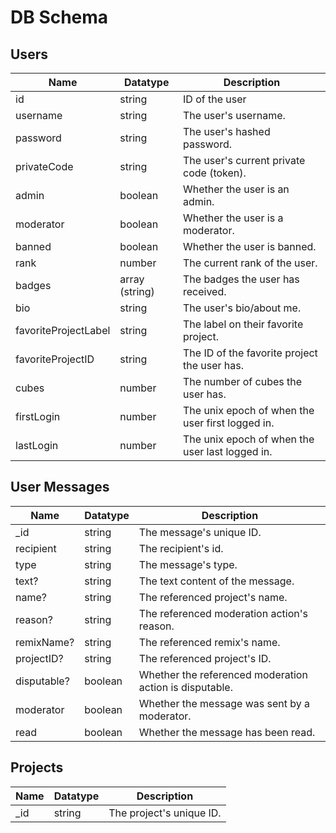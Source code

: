 # DB Schema

## Users

| Name | Datatype | Description |
|-|-|-|
| id | string | ID of the user |
| username | string | The user's username. |
| password | string | The user's hashed password. |
| privateCode | string | The user's current private code (token). |
| admin | boolean | Whether the user is an admin. |
| moderator | boolean | Whether the user is a moderator. |
| banned | boolean | Whether the user is banned. |
| rank | number | The current rank of the user. |
| badges | array (string) | The badges the user has received. |
| bio | string | The user's bio/about me. |
| favoriteProjectLabel | string | The label on their favorite project. |
| favoriteProjectID | string | The ID of the favorite project the user has. |
| cubes | number | The number of cubes the user has. |
| firstLogin | number | The unix epoch of when the user first logged in. |
| lastLogin | number | The unix epoch of when the user last logged in. |

## User Messages

| Name | Datatype | Description |
|-|-|-|
| _id | string | The message's unique ID. |
| recipient | string | The recipient's id. |
| type | string | The message's type. |
| text? | string | The text content of the message. |
| name? | string | The referenced project's name. |
| reason? | string | The referenced moderation action's reason. |
| remixName? | string | The referenced remix's name. |
| projectID? | string | The referenced project's ID. |
| disputable? | boolean | Whether the referenced moderation action is disputable. |
| moderator | boolean | Whether the message was sent by a moderator. |
| read | boolean | Whether the message has been read. |

## Projects

| Name | Datatype | Description |
|-|-|-|
| _id | string | The project's unique ID. |
